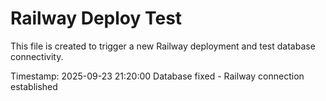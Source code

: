 # Railway Deploy Test

This file is created to trigger a new Railway deployment and test database connectivity.

Timestamp: 2025-09-23 21:20:00
Database fixed - Railway connection established
